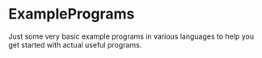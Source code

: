 # ExamplePrograms
Just some very basic example programs in various languages to help you get started with actual useful programs.
